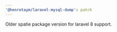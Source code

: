 ```yaml
---
'@henrotaym/laravel-mysql-dump': patch
---
```


Older spatie package version for laravel 8 support.

